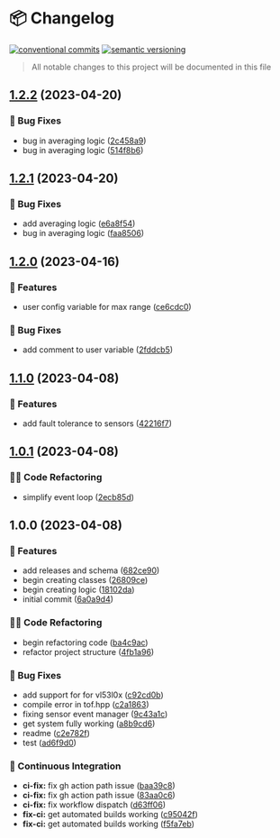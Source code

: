 # 📦 Changelog 
[![conventional commits](https://img.shields.io/badge/conventional%20commits-1.0.0-yellow.svg)](https://conventionalcommits.org)
[![semantic versioning](https://img.shields.io/badge/semantic%20versioning-2.0.0-green.svg)](https://semver.org)
> All notable changes to this project will be documented in this file

## [1.2.2](https://github.com/ZanzyTHEbar/AdamJames/compare/v1.2.1...v1.2.2) (2023-04-20)


### 🐛 Bug Fixes

* bug in averaging logic ([2c458a9](https://github.com/ZanzyTHEbar/AdamJames/commit/2c458a96ac55ecbd41a7fccda55e665825714c29))
* bug in averaging logic ([514f8b6](https://github.com/ZanzyTHEbar/AdamJames/commit/514f8b68fc62c6244f199972d822bb7686942e45))

## [1.2.1](https://github.com/ZanzyTHEbar/AdamJames/compare/v1.2.0...v1.2.1) (2023-04-20)


### 🐛 Bug Fixes

* add averaging logic ([e6a8f54](https://github.com/ZanzyTHEbar/AdamJames/commit/e6a8f5483e77f549be5a2b667c0fbf459057cafe))
* bug in averaging logic ([faa8506](https://github.com/ZanzyTHEbar/AdamJames/commit/faa8506161a1a3dce9cc457234a755639d79c301))

## [1.2.0](https://github.com/ZanzyTHEbar/AdamJames/compare/v1.1.0...v1.2.0) (2023-04-16)


### 🍕 Features

* user config variable for max range ([ce6cdc0](https://github.com/ZanzyTHEbar/AdamJames/commit/ce6cdc063e01b6181f9989acd40dc7c7ec0e844c))


### 🐛 Bug Fixes

* add comment to user variable ([2fddcb5](https://github.com/ZanzyTHEbar/AdamJames/commit/2fddcb57a9e529ed7f808e2d2d567c69d34077ec))

## [1.1.0](https://github.com/ZanzyTHEbar/AdamJames/compare/v1.0.1...v1.1.0) (2023-04-08)


### 🍕 Features

* add fault tolerance to sensors ([42216f7](https://github.com/ZanzyTHEbar/AdamJames/commit/42216f71de61db3a1483472459198cd1a04fa697))

## [1.0.1](https://github.com/ZanzyTHEbar/AdamJames/compare/v1.0.0...v1.0.1) (2023-04-08)


### 🧑‍💻 Code Refactoring

*  simplify event loop ([2ecb85d](https://github.com/ZanzyTHEbar/AdamJames/commit/2ecb85d834d5ca154e06183a5ec025d80b3f7f92))

## 1.0.0 (2023-04-08)


### 🍕 Features

* add releases and schema ([682ce90](https://github.com/ZanzyTHEbar/AdamJames/commit/682ce9011cba7bc62fb2e7b2dc88b0d79be24ffb))
* begin creating classes ([26809ce](https://github.com/ZanzyTHEbar/AdamJames/commit/26809ce349fdd1824eb104b29039fd1a7f8e2389))
* begin creating logic ([18102da](https://github.com/ZanzyTHEbar/AdamJames/commit/18102dabad8833d48233780e50c15d50e91ef59e))
* initial commit ([6a0a9d4](https://github.com/ZanzyTHEbar/AdamJames/commit/6a0a9d487aa45e55b84a0bc2956de56c0b194509))


### 🧑‍💻 Code Refactoring

* begin refactoring code ([ba4c9ac](https://github.com/ZanzyTHEbar/AdamJames/commit/ba4c9acd01849da59c14d67f92f2cecb00f3ba1f))
* refactor project structure ([4fb1a96](https://github.com/ZanzyTHEbar/AdamJames/commit/4fb1a96ad4df3bb33f3e8936c63b7c8c72606934))


### 🐛 Bug Fixes

* add support for for vl53l0x ([c92cd0b](https://github.com/ZanzyTHEbar/AdamJames/commit/c92cd0b42a49e3936fc4592e06f71a603cf5c5d0))
* compile error in tof.hpp ([c2a1863](https://github.com/ZanzyTHEbar/AdamJames/commit/c2a1863b12be45a8cc751afa50302df184dc9ec2))
* fixing sensor event manager ([9c43a1c](https://github.com/ZanzyTHEbar/AdamJames/commit/9c43a1c578b7f88cec255b9a36dfa1d5f29a0dd3))
* get system fully working ([a8b9cd6](https://github.com/ZanzyTHEbar/AdamJames/commit/a8b9cd6e14d52ad2bed189e0fad9d16204e5d357))
* readme ([c2e782f](https://github.com/ZanzyTHEbar/AdamJames/commit/c2e782f8e0291485e1265eb741709d1dbcf5ddee))
* test ([ad6f9d0](https://github.com/ZanzyTHEbar/AdamJames/commit/ad6f9d003471b0ec3bd9d77d0b81afcd5e6a9955))


### 🔁 Continuous Integration

* **ci-fix:** fix gh action path issue ([baa39c8](https://github.com/ZanzyTHEbar/AdamJames/commit/baa39c8f4ba0d65cdb978a7ae7b558e9be6c2f80))
* **ci-fix:** fix gh action path issue ([83aa0c6](https://github.com/ZanzyTHEbar/AdamJames/commit/83aa0c6dfe4f2fa7981ab8a2785a9c7e50947093))
* **ci-fix:** fix workflow dispatch ([d63ff06](https://github.com/ZanzyTHEbar/AdamJames/commit/d63ff067f141fb38858b1131a9b1a2db60e1a7d0))
* **fix-ci:** get automated builds working ([c95042f](https://github.com/ZanzyTHEbar/AdamJames/commit/c95042f2aa2915c434eefdcdaa32c1adbd049de1))
* **fix-ci:** get automated builds working ([f5fa7eb](https://github.com/ZanzyTHEbar/AdamJames/commit/f5fa7ebf8680e3192b93fc00d6286ce529f9d360))
